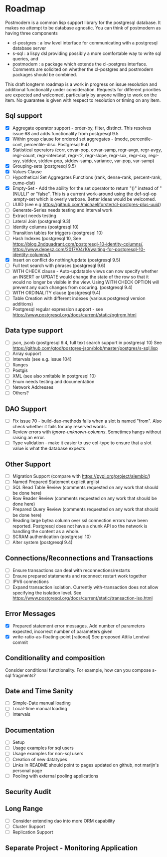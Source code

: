 # Roadmap
Postmodern is a common lisp support library for the postgresql database. It makes
no attempt to be database agnostic. You can think of postmodern as having three components
- cl-postgres : a low level interface for communicating with a postgresql database server
- s-sql : a lispy dsl providing possibly a more comfortable way to write sql queries, and
- postmodern : a package which extends the cl-postgres interface. Comments are solicited on
  whether the cl-postgres and postmodern packages should be combined.

This draft longterm roadmap is a work in progress on issue resolution and additional
functionality under consideration. Requests for different priorities are expected and
welcomed, particularly by anyone willing to work on the item.
No guarantee is given with respect to resolution or timing on any item.

## Sql support
- [X]   Aggregate operator support - order-by, filter, distinct. This resolves issue 68
        and adds functionality from postgresql 9.5
- [X]   Within group clause for ordered set aggregates - (mode, percentile-cont, percentile-disc. Postgresql 9.4)
- [X]   Statistical operators (corr, covar-pop, covar-samp, regr-avgx, regr-avgy, regr-count,
        regr-intercept, regr-r2, regr-slope, regr-sxx, regr-sxy, regr-syy, stddev, stddev-pop,
        stddev-samp, variance, var-pop, var-samp)
- [X]   Grouping-sets (postgresql 9.5)
- [X]   Values Clause
- [ ]   Hypothetical Set Aggregates Functions (rank, dense-rank, percent-rank, cume-dist)
- [X]   Empty-Set - Add the ability for the set operator to return "()" instead of "(NULL)" or "false".
        This is a current work-around using the def-sql-op :empty-set which is overly verbose. Better ideas would be welcomed.
- [ ]   UUID (see e.g  https://github.com/michaeljforster/cl-postgres-plus-uuid)
- [ ]   Generate-Series needs testing and interval work
- [ ]   Extract needs testing
- [ ]   Lateral Join (postgresql 9.3)
- [ ]   Identity columns (postgresql 10)
- [ ]   Transition tables for triggers (postgresql 10)
- [ ]   Hash Indexes (postgresql 10, See https://blog.2ndquadrant.com/postgresql-10-identity-columns/,
        https://www.depesz.com/2017/04/10/waiting-for-postgresql-10-identity-columns/)
- [X]   Insert on conflict do nothing/update (postgresql 9.5)
- [ ]   Full text search with phrases (postgresql 9.6)
- [ ]   WITH CHECK clause - Auto-updatable views can now specify whether an INSERT or UPDATE
        would change the state of the row so that it would no longer be visible in the view.
        Using WITH CHECK OPTION will prevent any such changes from occuring. (postgresql 9.4)
- [ ]   WITH ORDINALITY clause (postgresql 9.4)
- [ ]   Table Creation with different indexes (various postgresql version additions)
- [ ]   Postgresql regular expression support - see https://www.postgresql.org/docs/current/static/pgtrgm.html

## Data type support
- [ ]   json, jsonb (postgresql 9.4, full text search support in postgresql 10) See
        https://github.com/gtod/postgres-json/blob/master/postgres/s-sql.lisp
- [ ]   Array support
- [ ]   Intervals (see e.g. issue 104)
- [ ]   Ranges
- [ ]   Postgis
- [ ]   XML (see also xmltable in postgresql 10)
- [ ]   Enum needs testing and documentation
- [ ]   Network Addresses
- [ ]   Others?

## DAO Support
- [ ]   Fix issue 70 - build-dao-methods fails when a slot is named "from". Also check whether it fails for any reserved words.
- [ ]   Review errors with *ignore-unknown-columns*. Sometimes hangs without raising an error.
- [ ]   Type validation - make it easier to use col-type to ensure that a slot value is what the database expects

## Other Support
- [ ]   Migration Support (compare with https://pypi.org/project/alembic/)
- [ ]   Named Prepared Statement explicit arglist
- [ ]   SQL Read Table Review (comments requested on any work that should be done here)
- [ ]   Row Reader Review (comments requested on any work that should be done here)
- [ ]   Prepared Query Review (comments requested on any work that should be done here)
- [ ]   Reading large bytea column over ssl connection errors have been reported. Postgresql does not
        have a chunk API so the network is handling the content as a whole.
- [ ]   SCRAM authentication (postgresql 10)
- [ ]   Alter system (postgresql 9.4)

## Connections/Reconnections and Transactions
- [ ]   Ensure transactions can deal with reconnections/restarts
- [ ]   Ensure prepared statements and reconnect restart work together
- [ ]   IPV6 connections
- [ ]   Expand transaction isolation. Currently with-transaction does not allow specifying the isolation level.
        See https://www.postgresql.org/docs/current/static/transaction-iso.html

## Error Messages
- [X]   Prepared statement error messages. Add number of parameters expected, incorrect number of parameters given
- [X]   write-ratio-as-floating-point [rational] See proposed Attila Lendvai commit

## Conditionality and composition
Consider conditional functionality. For example, how can you compose s-sql fragments?

## Date and Time Sanity
- [ ]   Simple-Date manual loading
- [ ]   Local-time manual loading
- [ ]   Intervals

## Documentation
- [ ]   Setup
- [ ]   Usage examples for sql users
- [ ]   Usage examples for non-sql users
- [ ]   Creation of new datatypes
- [ ]   Links in README should point to pages updated on github, not marijn's personal page
- [ ]   Pooling with external pooling applications

## Security Audit

## Long Range
- [ ]   Consider extending dao into more ORM capability
- [ ]   Cluster Support
- [ ]   Replication Support

## Separate Project - Monitoring Application
